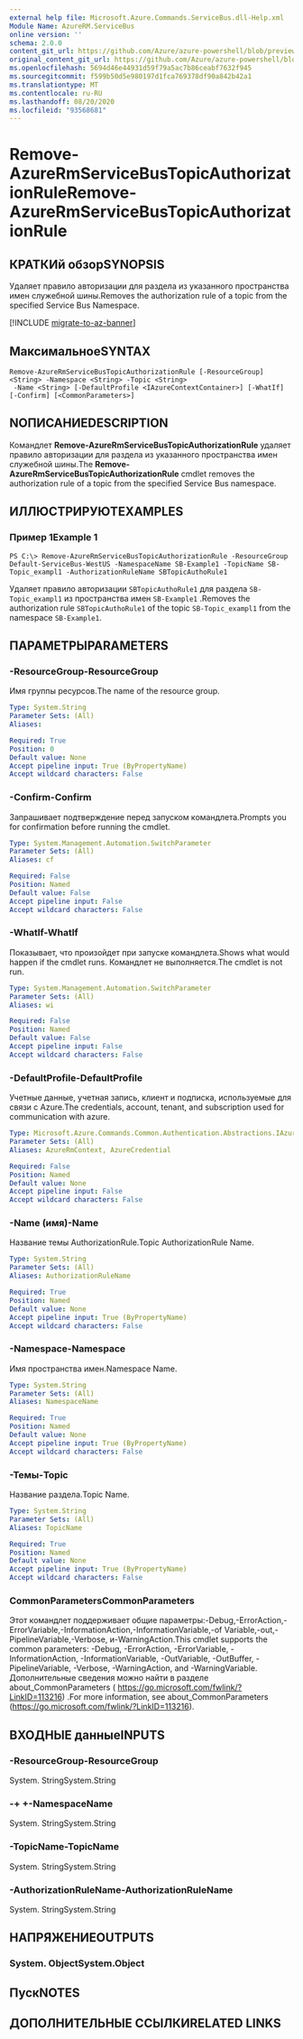 ```yaml
---
external help file: Microsoft.Azure.Commands.ServiceBus.dll-Help.xml
Module Name: AzureRM.ServiceBus
online version: ''
schema: 2.0.0
content_git_url: https://github.com/Azure/azure-powershell/blob/preview/src/ResourceManager/ServiceBus/Commands.ServiceBus/help/Remove-AzureRmServiceBusTopicAuthorizationRule.md
original_content_git_url: https://github.com/Azure/azure-powershell/blob/preview/src/ResourceManager/ServiceBus/Commands.ServiceBus/help/Remove-AzureRmServiceBusTopicAuthorizationRule.md
ms.openlocfilehash: 5694d46e44931d59f79a5ac7b86ceabf7632f945
ms.sourcegitcommit: f599b50d5e980197d1fca769378df90a842b42a1
ms.translationtype: MT
ms.contentlocale: ru-RU
ms.lasthandoff: 08/20/2020
ms.locfileid: "93568681"
---
```

# <span data-ttu-id="bff1d-101">Remove-AzureRmServiceBusTopicAuthorizationRule</span><span class="sxs-lookup"><span data-stu-id="bff1d-101">Remove-AzureRmServiceBusTopicAuthorizationRule</span></span>

## <span data-ttu-id="bff1d-102">КРАТКИй обзор</span><span class="sxs-lookup"><span data-stu-id="bff1d-102">SYNOPSIS</span></span>
<span data-ttu-id="bff1d-103">Удаляет правило авторизации для раздела из указанного пространства имен служебной шины.</span><span class="sxs-lookup"><span data-stu-id="bff1d-103">Removes the authorization rule of a topic from the specified Service Bus Namespace.</span></span>

[!INCLUDE [migrate-to-az-banner](../../includes/migrate-to-az-banner.md)]

## <span data-ttu-id="bff1d-104">Максимальное</span><span class="sxs-lookup"><span data-stu-id="bff1d-104">SYNTAX</span></span>

```
Remove-AzureRmServiceBusTopicAuthorizationRule [-ResourceGroup] <String> -Namespace <String> -Topic <String>
 -Name <String> [-DefaultProfile <IAzureContextContainer>] [-WhatIf] [-Confirm] [<CommonParameters>]
```

## <span data-ttu-id="bff1d-105">NОПИСАНИЕ</span><span class="sxs-lookup"><span data-stu-id="bff1d-105">DESCRIPTION</span></span>
<span data-ttu-id="bff1d-106">Командлет **Remove-AzureRmServiceBusTopicAuthorizationRule** удаляет правило авторизации для раздела из указанного пространства имен служебной шины.</span><span class="sxs-lookup"><span data-stu-id="bff1d-106">The **Remove-AzureRmServiceBusTopicAuthorizationRule** cmdlet removes the authorization rule of a topic from the specified Service Bus namespace.</span></span>

## <span data-ttu-id="bff1d-107">ИЛЛЮСТРИРУЮТ</span><span class="sxs-lookup"><span data-stu-id="bff1d-107">EXAMPLES</span></span>

### <span data-ttu-id="bff1d-108">Пример 1</span><span class="sxs-lookup"><span data-stu-id="bff1d-108">Example 1</span></span>
```
PS C:\> Remove-AzureRmServiceBusTopicAuthorizationRule -ResourceGroup Default-ServiceBus-WestUS -NamespaceName SB-Example1 -TopicName SB-Topic_exampl1 -AuthorizationRuleName SBTopicAuthoRule1
```

<span data-ttu-id="bff1d-109">Удаляет правило авторизации `SBTopicAuthoRule1` для раздела `SB-Topic_exampl1` из пространства имен `SB-Example1` .</span><span class="sxs-lookup"><span data-stu-id="bff1d-109">Removes the authorization rule `SBTopicAuthoRule1` of the topic `SB-Topic_exampl1` from the namespace `SB-Example1`.</span></span>

## <span data-ttu-id="bff1d-110">ПАРАМЕТРЫ</span><span class="sxs-lookup"><span data-stu-id="bff1d-110">PARAMETERS</span></span>

### <span data-ttu-id="bff1d-111">-ResourceGroup</span><span class="sxs-lookup"><span data-stu-id="bff1d-111">-ResourceGroup</span></span>
<span data-ttu-id="bff1d-112">Имя группы ресурсов.</span><span class="sxs-lookup"><span data-stu-id="bff1d-112">The name of the resource group.</span></span>

```yaml
Type: System.String
Parameter Sets: (All)
Aliases: 

Required: True
Position: 0
Default value: None
Accept pipeline input: True (ByPropertyName)
Accept wildcard characters: False
```

### <span data-ttu-id="bff1d-113">-Confirm</span><span class="sxs-lookup"><span data-stu-id="bff1d-113">-Confirm</span></span>
<span data-ttu-id="bff1d-114">Запрашивает подтверждение перед запуском командлета.</span><span class="sxs-lookup"><span data-stu-id="bff1d-114">Prompts you for confirmation before running the cmdlet.</span></span>

```yaml
Type: System.Management.Automation.SwitchParameter
Parameter Sets: (All)
Aliases: cf

Required: False
Position: Named
Default value: False
Accept pipeline input: False
Accept wildcard characters: False
```

### <span data-ttu-id="bff1d-115">-WhatIf</span><span class="sxs-lookup"><span data-stu-id="bff1d-115">-WhatIf</span></span>
<span data-ttu-id="bff1d-116">Показывает, что произойдет при запуске командлета.</span><span class="sxs-lookup"><span data-stu-id="bff1d-116">Shows what would happen if the cmdlet runs.</span></span>
<span data-ttu-id="bff1d-117">Командлет не выполняется.</span><span class="sxs-lookup"><span data-stu-id="bff1d-117">The cmdlet is not run.</span></span>

```yaml
Type: System.Management.Automation.SwitchParameter
Parameter Sets: (All)
Aliases: wi

Required: False
Position: Named
Default value: False
Accept pipeline input: False
Accept wildcard characters: False
```

### <span data-ttu-id="bff1d-118">-DefaultProfile</span><span class="sxs-lookup"><span data-stu-id="bff1d-118">-DefaultProfile</span></span>
<span data-ttu-id="bff1d-119">Учетные данные, учетная запись, клиент и подписка, используемые для связи с Azure.</span><span class="sxs-lookup"><span data-stu-id="bff1d-119">The credentials, account, tenant, and subscription used for communication with azure.</span></span>

```yaml
Type: Microsoft.Azure.Commands.Common.Authentication.Abstractions.IAzureContextContainer
Parameter Sets: (All)
Aliases: AzureRmContext, AzureCredential

Required: False
Position: Named
Default value: None
Accept pipeline input: False
Accept wildcard characters: False
```

### <span data-ttu-id="bff1d-120">-Name (имя)</span><span class="sxs-lookup"><span data-stu-id="bff1d-120">-Name</span></span>
<span data-ttu-id="bff1d-121">Название темы AuthorizationRule.</span><span class="sxs-lookup"><span data-stu-id="bff1d-121">Topic AuthorizationRule Name.</span></span>

```yaml
Type: System.String
Parameter Sets: (All)
Aliases: AuthorizationRuleName

Required: True
Position: Named
Default value: None
Accept pipeline input: True (ByPropertyName)
Accept wildcard characters: False
```

### <span data-ttu-id="bff1d-122">-Namespace</span><span class="sxs-lookup"><span data-stu-id="bff1d-122">-Namespace</span></span>
<span data-ttu-id="bff1d-123">Имя пространства имен.</span><span class="sxs-lookup"><span data-stu-id="bff1d-123">Namespace Name.</span></span>

```yaml
Type: System.String
Parameter Sets: (All)
Aliases: NamespaceName

Required: True
Position: Named
Default value: None
Accept pipeline input: True (ByPropertyName)
Accept wildcard characters: False
```

### <span data-ttu-id="bff1d-124">-Темы</span><span class="sxs-lookup"><span data-stu-id="bff1d-124">-Topic</span></span>
<span data-ttu-id="bff1d-125">Название раздела.</span><span class="sxs-lookup"><span data-stu-id="bff1d-125">Topic Name.</span></span>

```yaml
Type: System.String
Parameter Sets: (All)
Aliases: TopicName

Required: True
Position: Named
Default value: None
Accept pipeline input: True (ByPropertyName)
Accept wildcard characters: False
```

### <span data-ttu-id="bff1d-126">CommonParameters</span><span class="sxs-lookup"><span data-stu-id="bff1d-126">CommonParameters</span></span>
<span data-ttu-id="bff1d-127">Этот командлет поддерживает общие параметры:-Debug,-ErrorAction,-ErrorVariable,-InformationAction,-InformationVariable,-of Variable,-out,-PipelineVariable,-Verbose, и-WarningAction.</span><span class="sxs-lookup"><span data-stu-id="bff1d-127">This cmdlet supports the common parameters: -Debug, -ErrorAction, -ErrorVariable, -InformationAction, -InformationVariable, -OutVariable, -OutBuffer, -PipelineVariable, -Verbose, -WarningAction, and -WarningVariable.</span></span> <span data-ttu-id="bff1d-128">Дополнительные сведения можно найти в разделе about_CommonParameters ( https://go.microsoft.com/fwlink/?LinkID=113216) .</span><span class="sxs-lookup"><span data-stu-id="bff1d-128">For more information, see about_CommonParameters (https://go.microsoft.com/fwlink/?LinkID=113216).</span></span>

## <span data-ttu-id="bff1d-129">ВХОДНЫЕ данные</span><span class="sxs-lookup"><span data-stu-id="bff1d-129">INPUTS</span></span>

### <span data-ttu-id="bff1d-130">-ResourceGroup</span><span class="sxs-lookup"><span data-stu-id="bff1d-130">-ResourceGroup</span></span>
 <span data-ttu-id="bff1d-131">System. String</span><span class="sxs-lookup"><span data-stu-id="bff1d-131">System.String</span></span>

### <span data-ttu-id="bff1d-132">-+ +</span><span class="sxs-lookup"><span data-stu-id="bff1d-132">-NamespaceName</span></span>
 <span data-ttu-id="bff1d-133">System. String</span><span class="sxs-lookup"><span data-stu-id="bff1d-133">System.String</span></span>

### <span data-ttu-id="bff1d-134">-TopicName</span><span class="sxs-lookup"><span data-stu-id="bff1d-134">-TopicName</span></span>
 <span data-ttu-id="bff1d-135">System. String</span><span class="sxs-lookup"><span data-stu-id="bff1d-135">System.String</span></span>

### <span data-ttu-id="bff1d-136">-AuthorizationRuleName</span><span class="sxs-lookup"><span data-stu-id="bff1d-136">-AuthorizationRuleName</span></span>
 <span data-ttu-id="bff1d-137">System. String</span><span class="sxs-lookup"><span data-stu-id="bff1d-137">System.String</span></span>

## <span data-ttu-id="bff1d-138">НАПРЯЖЕНИЕ</span><span class="sxs-lookup"><span data-stu-id="bff1d-138">OUTPUTS</span></span>

### <span data-ttu-id="bff1d-139">System. Object</span><span class="sxs-lookup"><span data-stu-id="bff1d-139">System.Object</span></span>

## <span data-ttu-id="bff1d-140">Пуск</span><span class="sxs-lookup"><span data-stu-id="bff1d-140">NOTES</span></span>

## <span data-ttu-id="bff1d-141">ДОПОЛНИТЕЛЬНЫЕ ССЫЛКИ</span><span class="sxs-lookup"><span data-stu-id="bff1d-141">RELATED LINKS</span></span>

